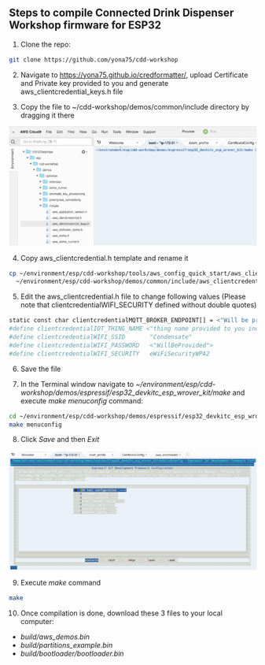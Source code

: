 ## Steps to compile Connected Drink Dispenser Workshop firmware for ESP32

1. Clone the repo:

```bash
git clone https://github.com/yona75/cdd-workshop
```

2. Navigate to https://yona75.github.io/credformatter/, upload Certificate and Private key provided to you and generate aws_clientcredential_keys.h file

3. Copy the file to ~/cdd-workshop/demos/common/include directory by dragging it there

![Copy aws_clientcredential_keys.h](images/cdd-copy-credential-file.png)

4. Copy aws_clientcredential.h template and rename it

```bash
cp ~/environment/esp/cdd-workshop/tools/aws_config_quick_start/aws_clientcredential.templ \
  ~/environment/esp/cdd-workshop/demos/common/include/aws_clientcredential.h
```
5. Edit the aws_clientcredential.h file to change following values (Please note that clientcredentialWIFI_SECURITY defined without double quotes)

```bash
static const char clientcredentialMQTT_BROKER_ENDPOINT[] = <"Will be provided">;
#define clientcredentialIOT_THING_NAME <"thing name provided to you individually">
#define clientcredentialWIFI_SSID       "Condensate"
#define clientcredentialWIFI_PASSWORD   <"WillBeProvided">
#define clientcredentialWIFI_SECURITY   eWiFiSecurityWPA2
```

6. Save the file

7. In the Terminal window navigate to *~/environment/esp/cdd-workshop/demos/espressif/esp32_devkitc_esp_wrover_kit/make* and execute *make menuconfig* command:

```bash
cd ~/environment/esp/cdd-workshop/demos/espressif/esp32_devkitc_esp_wrover_kit/make 
make menuconfig
```

8. Click *Save* and then *Exit*

![make menuconfig](images/cdd-make-menuconfig.png)

9. Execute *make* command

```bash
make
```

10. Once compilation is done, download these 3 files to your local computer:
- *build/aws_demos.bin*
- *build/partitions_example.bin*
- *build/bootloader/bootloader.bin*
